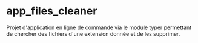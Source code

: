 # app_files_cleaner
Projet d'application en ligne de commande via le module typer permettant de chercher des fichiers d'une extension donnée et de les supprimer.
